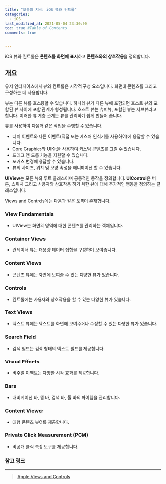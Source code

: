 ```yaml
---
title: "오늘의 지식: iOS 뷰와 컨트롤"
categories: 
  - iOS
last_modified_at: 2021-05-04 23:30:00
toc: true #Table of Contents
comments: true


---
```


iOS 뷰와 컨트롤은 **콘텐츠를 화면에 표시**하고 **콘텐츠와의 상호작용**을 정의합니다.

## 개요

유저 인터페이스에서 뷰와 컨트롤은 시각적 구성 요소입니다. 화면에 콘텐츠를 그리고 구성하는 데 사용합니다.

뷰는 다른 뷰를 호스팅할 수 있습니다. 하나의 뷰가 다른 뷰에 포함되면 호스트 뷰와 포함된 뷰 사이에 포함 관계가 형성됩니다. 호스트 뷰는 슈퍼뷰, 포함된 뷰는 서브뷰라고 합니다. 이러한 뷰 계층 관계는 뷰를 관리하기 쉽게 만들어 줍니다.

뷰를 사용하여 다음과 같은 작업을 수행할 수 있습니다.

- 터치 이벤트와 다른 이벤트(직접 또는 제스처 인식기를 사용하여)에 응답할 수 있습니다.
- Core Graphics와 UIKit을 사용하여 커스텀 콘텐츠를 그릴 수 있습니다.
- 드래그 앤 드롭 기능을 지원할 수 있습니다.
- 포커스 변경에 응답할 수 있습니다.
- 뷰의 사이즈, 위치 및 모양 속성을 애니메이션 할 수 있습니다.

**UIView**는 모든 뷰의 루트 클래스이며 공통적인 동작을 정의합니다. **UIControl**은 버튼, 스위치 그리고 사용자와 상호작용 하기 위한 뷰에 대해 추가적인 행동을 정의하는 클래스입니다.

Views and Controls에는 다음과 같은 토픽이 존재합니다.

### View Fundamentals

- UIView는 화면의 영역에 대한 콘텐츠를 관리하는 객체입니다.

### Container Views

- 컨테이너 뷰는 대용량 데이터 집합을 구성하며 보여줍니다.

### Content Views

- 콘텐츠 뷰에는 화면에 보여줄 수 있는 다양한 뷰가 있습니다.

### Controls

- 컨트롤에는 사용자와 상호작용을 할 수 있는 다양한 뷰가 있습니다.

### Text Views

- 텍스트 뷰에는 텍스트를 화면에 보여주거나 수정할 수 있는 다양한 뷰가 있습니다.

### Search Field

- 검색 필드는 검색 형태의 텍스트 필드를 제공합니다.

### Visual Effects

- 비주얼 이펙트는 다양한 시각 효과를 제공합니다.

### Bars

- 내비게이션 바, 탭 바, 검색 바, 툴 바의 아이템을 관리합니다.

### Content Viewer

- 대형 콘텐츠 뷰어를 제공합니다.

### Private Click Measurement (PCM)

- 비공개 클릭 측정 도구를 제공합니다.

### 참고 링크

---

> [Apple Views and Controls](https://developer.apple.com/documentation/uikit/views_and_controls)